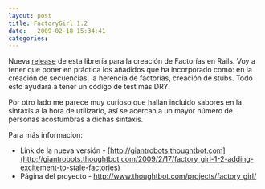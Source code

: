 ```yaml
---
layout: post
title: FactoryGirl 1.2
date:   2009-02-18 15:34:41
categories:
---
```


Nueva <a href="http://giantrobots.thoughtbot.com/2009/2/17/factory_girl-1-2-adding-excitement-to-stale-factories">release</a> de esta librería para la creación de Factorías en Rails. Voy a tener que poner en práctica los añadidos que ha incorporado como: en la creación de secuencias, la herencia de factorías, creación de stubs. Todo esto ayudará a tener un código de test más DRY.

Por otro lado me parece muy curioso que hallan incluido sabores en la sintaxis a la hora de utilizarlo, así se acercan a un mayor número de personas acostumbras a dichas sintaxis.

Para más informacion:

- Link de la nueva versión - [http://giantrobots.thoughtbot.com](http://giantrobots.thoughtbot.com/2009/2/17/factory_girl-1-2-adding-excitement-to-stale-factories)
- Página del proyecto - http://www.thoughtbot.com/projects/factory_girl/
